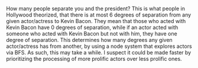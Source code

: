 How many people separate you and the president? This is what people in Hollywood theorized, that there is at most 6 degrees of separation from any given actor/actress to Kevin Bacon. They mean that those who acted with Kevin Bacon have 0 degrees of separation, while if an actor acted with someone who acted with Kevin Bacon but not with him, they have one degree of separation.
This determines how many degrees any given actor/actress has from another, by using a node system that explores actors via BFS. As such, this may take a while. I suspect it could be made faster by prioritizing the processing of more prolific actors over less prolific ones.
